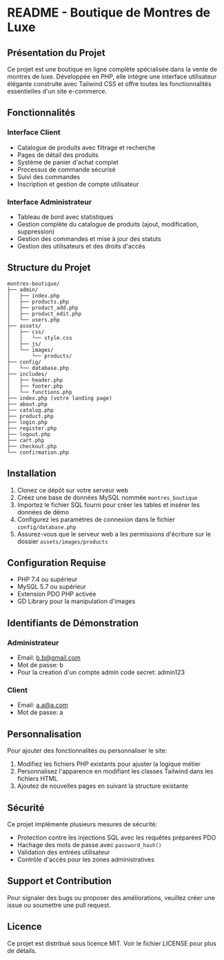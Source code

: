 # README - Boutique de Montres de Luxe

## Présentation du Projet

Ce projet est une boutique en ligne complète spécialisée dans la vente de montres de luxe. Développée en PHP, elle intègre une interface utilisateur élégante construite avec Tailwind CSS et offre toutes les fonctionnalités essentielles d'un site e-commerce.

## Fonctionnalités

### Interface Client
- Catalogue de produits avec filtrage et recherche
- Pages de détail des produits
- Système de panier d'achat complet
- Processus de commande sécurisé
- Suivi des commandes
- Inscription et gestion de compte utilisateur

### Interface Administrateur
- Tableau de bord avec statistiques
- Gestion complète du catalogue de produits (ajout, modification, suppression)
- Gestion des commandes et mise à jour des statuts
- Gestion des utilisateurs et des droits d'accès

## Structure du Projet

```
montres-boutique/
├── admin/
│   ├── index.php 
│   ├── products.php 
│   ├── product_add.php
│   ├── product_edit.php
│   └── users.php
├── assets/
│   ├── css/
│   │   └── style.css 
│   ├── js/
│   └── images/
│       └── products/
├── config/
│   └── database.php
├── includes/
│   ├── header.php
│   ├── footer.php
│   └── functions.php
├── index.php (votre landing page)
├── about.php
├── catalog.php
├── product.php
├── login.php
├── register.php
├── logout.php
├── cart.php
├── checkout.php
└── confirmation.php
```

## Installation

1. Clonez ce dépôt sur votre serveur web
2. Créez une base de données MySQL nommée `montres_boutique`
3. Importez le fichier SQL fourni pour créer les tables et insérer les données de démo
4. Configurez les paramètres de connexion dans le fichier `config/database.php`
5. Assurez-vous que le serveur web a les permissions d'écriture sur le dossier `assets/images/products`

## Configuration Requise

- PHP 7.4 ou supérieur
- MySQL 5.7 ou supérieur
- Extension PDO PHP activée
- GD Library pour la manipulation d'images

## Identifiants de Démonstration

### Administrateur
- Email: b.b@gmail.com
- Mot de passe: b
- Pour la creation d'un compte admin code secret: admin123

### Client
- Email: a.a@a.com
- Mot de passe: a

## Personnalisation

Pour ajouter des fonctionnalités ou personnaliser le site:

1. Modifiez les fichiers PHP existants pour ajuster la logique métier
2. Personnalisez l'apparence en modifiant les classes Tailwind dans les fichiers HTML
3. Ajoutez de nouvelles pages en suivant la structure existante

## Sécurité

Ce projet implémente plusieurs mesures de sécurité:
- Protection contre les injections SQL avec les requêtes préparées PDO
- Hachage des mots de passe avec `password_hash()`
- Validation des entrées utilisateur
- Contrôle d'accès pour les zones administratives

## Support et Contribution

Pour signaler des bugs ou proposer des améliorations, veuillez créer une issue ou soumettre une pull request.

## Licence

Ce projet est distribué sous licence MIT. Voir le fichier LICENSE pour plus de détails.